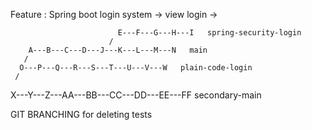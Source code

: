 Feature 
 : Spring boot login system 
    -> view login
    ->


                            E---F---G---H---I   spring-security-login
                          /
        A---B---C---D---J---K---L---M---N   main
       /
      O---P---Q---R---S---T---U---V---W   plain-code-login
     /
X---Y---Z---AA---BB---CC---DD---EE---FF   secondary-main

GIT BRANCHING for deleting tests 



